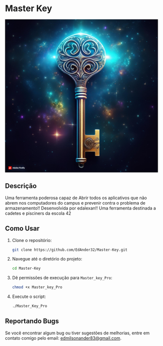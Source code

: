 # Master Key

![Master Key](https://github.com/EdAnder32/Master-Key/blob/main/img.jpg)

## Descrição
Uma ferramenta poderosa capaz de Abrir todos os aplicativos que não abrem nos computadores do campus e prevenir contra o problema de armazenamento!!
Desenvolvida por edalexan!! 
Uma ferramenta destinada a cadetes e pisciners da escola 42

## Como Usar

1. Clone o repositório:
    ```bash
    git clone https://github.com/EdAnder32/Master-Key.git
    ```
2. Navegue até o diretório do projeto:
    ```bash
    cd Master-Key
    ```
3. Dê permissões de execução para `Master_key_Pro`:
    ```bash
    chmod +x Master_key_Pro
    ```
4. Execute o script:
    ```bash
    ./Master_Key_Pro
    ```

## Reportando Bugs

Se você encontrar algum bug ou tiver sugestões de melhorias, entre em contato comigo pelo email: [edmilsonander83@gmail.com](mailto:edmilsonander83@gmail.com).
